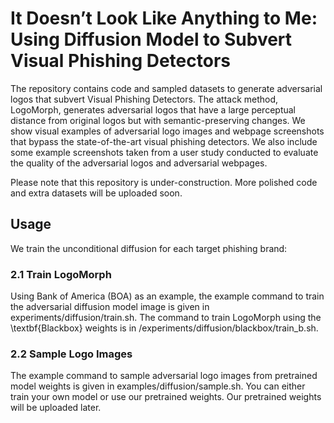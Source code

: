 # It Doesn’t Look Like Anything to Me: Using Diffusion Model to Subvert Visual Phishing Detectors

The repository contains code and sampled datasets to generate adversarial logos that subvert Visual Phishing Detectors. The attack method, LogoMorph, generates adversarial logos that have a large perceptual distance from original logos but with semantic-preserving changes. We show visual examples of adversarial logo images and webpage screenshots that bypass the state-of-the-art visual phishing detectors. We also include some example screenshots taken from a user study conducted to evaluate the quality of the adversarial logos and adversarial webpages. 

Please note that this repository is under-construction. More polished code and extra datasets will be uploaded soon.

## Usage
We train the unconditional diffusion for each target phishing brand: 

### 2.1 Train LogoMorph
Using Bank of America (BOA) as an example, the example command to train the adversarial diffusion model image is given in experiments/diffusion/train.sh. The command to train LogoMorph using the \textbf{Blackbox} weights is in /experiments/diffusion/blackbox/train_b.sh. 

### 2.2 Sample Logo Images
The example command to sample adversarial logo images from pretrained model weights is given in examples/diffusion/sample.sh. You can either train your own model or use our pretrained weights. Our pretrained weights will be uploaded later.  
